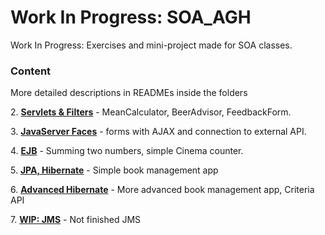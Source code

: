 # Work In Progress: SOA_AGH

Work In Progress: Exercises and mini-project made for SOA classes.


### Content

More detailed descriptions in READMEs inside the folders

2\. **[Servlets & Filters](https://github.com/MarcinKozak005/SOA_AGH/tree/master/Lab2)** - MeanCalculator, BeerAdvisor, FeedbackForm.

3\. **[JavaServer Faces](https://github.com/MarcinKozak005/SOA_AGH/tree/master/Lab3)** - forms with AJAX and connection to external API.

4\. **[EJB](https://github.com/MarcinKozak005/SOA_AGH/tree/master/Lab4)** - Summing two numbers, simple Cinema counter.

5\. **[JPA, Hibernate](https://github.com/MarcinKozak005/SOA_AGH/tree/master/Lab5)** - Simple book management app

6\. **[Advanced Hibernate](https://github.com/MarcinKozak005/SOA_AGH/tree/master/Lab6)** - More advanced book management app, Criteria API

7\. **[WIP: JMS](https://github.com/MarcinKozak005/SOA_AGH/tree/master/Lab7)** - Not finished JMS
